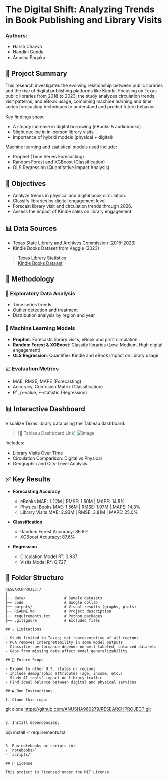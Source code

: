 # The Digital Shift: Analyzing Trends in Book Publishing and Library Visits

### Authors:
- Harsh Chavva
- Nandini Gunda
- Anusha Pogaku

## 📄 Project Summary

This research investigates the evolving relationship between public libraries and the rise of digital publishing platforms like Kindle. Focusing on Texas public libraries from 2018 to 2023, the study analyzes circulation trends, visit patterns, and eBook usage, combining machine learning and time series forecasting techniques to understand and predict future behavior.

Key findings show:
- A steady increase in digital borrowing (eBooks & audiobooks)
- Slight decline in in-person library visits
- Importance of hybrid models (physical + digital)

Machine learning and statistical models used include:
- Prophet (Time Series Forecasting)
- Random Forest and XGBoost (Classification)
- OLS Regression (Quantitative Impact Analysis)

## 🎯 Objectives

- Analyze trends in physical and digital book circulation.
- Classify libraries by digital engagement level.
- Forecast library visit and circulation trends through 2026.
- Assess the impact of Kindle sales on library engagement.

## 📊 Data Sources

- Texas State Library and Archives Commission (2018–2023)
- Kindle Books Dataset from Kaggle (2023)

> [Texas Library Statistics](https://www.tsl.texas.gov/ldn/statistics)  
> [Kindle Books Dataset](https://www.kaggle.com/datasets/asaniczka/amazon-kindle-books-dataset2023-130k-books)

## 🤖 Methodology

### 🔹 Exploratory Data Analysis
- Time series trends
- Outlier detection and treatment
- Distribution analysis by region and year

### 🔹 Machine Learning Models
- **Prophet**: Forecasts library visits, eBook and print circulation
- **Random Forest & XGBoost**: Classify libraries (Low, Medium, High digital engagement)
- **OLS Regression**: Quantifies Kindle and eBook impact on library usage

### 📈 Evaluation Metrics
- MAE, RMSE, MAPE (Forecasting)
- Accuracy, Confusion Matrix (Classification)
- R², p-value, F-statistic (Regression)

## 📊 Interactive Dashboard

Visualize Texas library data using the Tableau dashboard:  
> [📍 Tableau Dashboard Link]
> ![image](https://github.com/user-attachments/assets/92b02686-33e1-4985-b85c-afed04a7d78f)


Includes:
- Library Visits Over Time
- Circulation Comparison: Digital vs Physical
- Geographic and City-Level Analysis

## ✅ Key Results

- **Forecasting Accuracy**
  - eBooks MAE: 1.22M | RMSE: 1.50M | MAPE: 14.5%
  - Physical Books MAE: 1.56M | RMSE: 1.97M | MAPE: 14.3%
  - Library Visits MAE: 2.93M | RMSE: 3.81M | MAPE: 25.0%

- **Classification**
  - Random Forest Accuracy: 86.6%
  - XGBoost Accuracy: 87.6%

- **Regression**
  - Circulation Model R²: 0.937
  - Visits Model R²: 0.727

## 📁 Folder Structure

```
RESEARCHPROJECT/
│
├── data/                 # Sample datasets
├── code                  # Google Collab
├── outputs/              # Visual results (graphs, plots)
├── README.md             # Project description
├── requirements.txt      # Python packages
├── .gitignore            # Excluded files

## ⚠️ Limitations

- Study limited to Texas; not representative of all regions
- PCA removes interpretability in some model outputs
- Classifier performance depends on well-labeled, balanced datasets
- Gaps from missing data affect model generalizability

## 🔭 Future Scope

- Expand to other U.S. states or regions
- Include demographic attributes (age, income, etc.)
- Study AI tools' impact on library traffic
- Find ideal balance between digital and physical services

## ▶️ Run Instructions

1. Clone this repo:
   ```
   git clone https://github.com/ANUSHA960279/RESEARCHPROJECT.git
   ```

2. Install dependencies:
   ```
   pip install -r requirements.txt
   ```

3. Run notebooks or scripts in:
   - `notebooks/`
   - `scripts/`

## 📄 License

This project is licensed under the MIT License.
